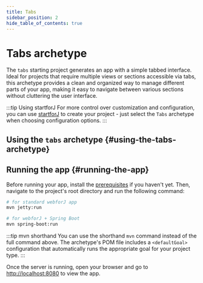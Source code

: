 ```yaml
---
title: Tabs
sidebar_position: 2
hide_table_of_contents: true
---
```


<Head>
  <style>{`
  .container {
    max-width: 65em !important;
  }
  `}</style>
</Head>

# Tabs archetype

The `tabs` starting project generates an app with a simple tabbed interface. Ideal for projects that require multiple views or sections accessible via tabs, this archetype provides a clean and organized way to manage different parts of your app, making it easy to navigate between various sections without cluttering the user interface.

:::tip Using startforJ
For more control over customization and configuration, you can use [startforJ](https://docs.webforj.com/startforj/) to create your project - just select the `Tabs` archetype when choosing configuration options.
:::

## Using the `tabs` archetype {#using-the-tabs-archetype}

<ComponentArchetype
project="tabs"
/>

## Running the app {#running-the-app}

Before running your app, install the [prerequisites](../../introduction/prerequisites) if you haven't yet. 
Then, navigate to the project's root directory and run the following command:

```bash
# for standard webforJ app
mvn jetty:run

# for webforJ + Spring Boot
mvn spring-boot:run
```

:::tip mvn shorthand
You can use the shorthand `mvn` command instead of the full command above. The archetype's POM file includes a `<defaultGoal>` configuration that automatically runs the appropriate goal for your project type.
:::

Once the server is running, open your browser and go to [http://localhost:8080](http://localhost:8080) to view the app.
